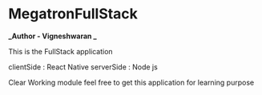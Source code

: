 # MegatronFullStack

**_Author - Vigneshwaran _**

This is the FullStack application

clientSide : React Native
serverSide : Node js

Clear Working module feel free to get this application for learning purpose
